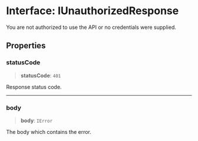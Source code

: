 # Interface: IUnauthorizedResponse

You are not authorized to use the API or no credentials were supplied.

## Properties

### statusCode

> **statusCode**: `401`

Response status code.

***

### body

> **body**: `IError`

The body which contains the error.
